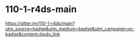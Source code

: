 # 110-1-r4ds-main

https://gitter.im/110-1-r4ds/main?utm_source=badge&utm_medium=badge&utm_campaign=pr-badge&content=body_link
